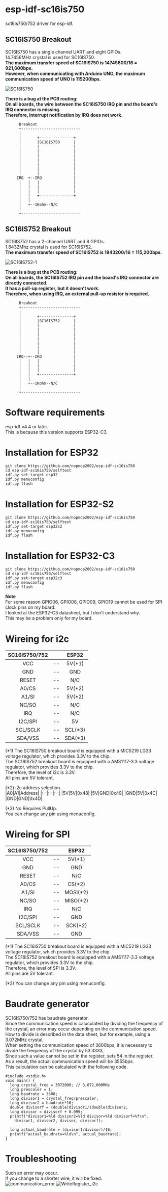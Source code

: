 # esp-idf-sc16is750
sc16is750/752 driver for esp-idf.

## SC16IS750 Breakout
SC16IS750 has a single channel UART and eight GPIOs.   
14.7456MHz crystal is used for SC16IS750.   
__The maximum transfer speed of SC16IS750 is 14745600/16 = 921,600bps.__   
__However, when communicating with Arduino UNO, the maximum communication speed of UNO is 115200bps.__   


![SC16IS750](https://user-images.githubusercontent.com/6020549/71384102-bd022780-2622-11ea-8f5a-25f2fd733f19.JPG)

__There is a bug at the PCB routing:__   
__On all boards, the wire between the SC16IS750 IRQ pin and the board's IRQ connector is missing.__   
__Therefore, interrupt notification by IRQ does not work.__   


```
      Breakout
      +--------------------------
      |
      |       +---------------+
      |       |SC16IS750      |
      |       |               |
      |       |               |
      |       |               |
      |       |               |
      |       |               |
      |       |               |
      |       |               |
     IRQ  +--IRQ              |
      |   |   |               |
      |   |   |               |
      |   |   |               |
      |   |   +---------------+
      |   |
      |   +--1Kohm--N/C
      |
      +--------------------------
```

## SC16IS752 Breakout
SC16IS752 has a 2-channel UART and 8 GPIOs.   
1.8432Mhz crystal is used for SC16IS752.   
__The maximum transfer speed of SC16IS752 is 1843200/16 = 115,200bps.__

![SC16IS752-1](https://user-images.githubusercontent.com/6020549/71384120-e327c780-2622-11ea-8b85-b35da2f9deaa.JPG)

__There is a bug at the PCB routing:__   
__On all boards, the SC16IS752 IRQ pin and the board's IRQ connector are directly connected.__    
__It has a pull-up register, but it doesn't work.__   
__Therefore, when using IRQ, an external pull-up resistor is required.__   


```
      Breakout
      +--------------------------
      |
      |       +---------------+
      |       |SC16IS752      |
      |       |               |
      |       |               |
      |       |               |
      |       |               |
      |       |               |
      |       |               |
      |       |               |
     IRQ--+--IRQ              |
      |   |   |               |
      |   |   |               |
      |   |   |               |
      |   |   +---------------+
      |   |
      |   +--1Kohm--N/C
      |
      +--------------------------
```


# Software requirements
esp-idf v4.4 or later.   
This is because this version supports ESP32-C3.   

# Installation for ESP32
```
git clone https://github.com/nopnop2002/esp-idf-sc16is750
cd esp-idf-sc16is750/selftest
idf.py set-target esp32
idf.py menuconfig
idf.py flash
```

# Installation for ESP32-S2
```
git clone https://github.com/nopnop2002/esp-idf-sc16is750
cd esp-idf-sc16is750/selftest
idf.py set-target esp32s2
idf.py menuconfig
idf.py flash
```

# Installation for ESP32-C3
```
git clone https://github.com/nopnop2002/esp-idf-sc16is750
cd esp-idf-sc16is750/selftest
idf.py set-target esp32c3
idf.py menuconfig
idf.py flash
```

__Note__   
For some reason GPIO06, GPIO08, GPIO09, GPIO19 cannot be used for SPI clock pins on my board.   
I looked at the ESP32-C3 datasheet, but I don't understand why.   
This may be a problem only for my board.   


# Wireing for i2c

|SC16IS750/752||ESP32|
|:-:|:-:|:-:|
|VCC|--|5V(*1)|
|GND|--|GND|
|RESET|--|N/C|
|A0/CS|--|5V(*2)|
|A1/SI|--|5V(*2)||
|NC/SO|--|N/C|
|IRQ|--|N/C|
|I2C/SPI|--|5V|
|SCL/SCLK|--|SCL(*3)|
|SDA/VSS|--|SDA(*3)|

(*1)
The SC16IS750 breakout board is equipped with a MIC5219 LG33 voltage regulator, which provides 3.3V to the chip.   
The SC16IS752 breakout board is equipped with a AMS1117-3.3 voltage regulator, which provides 3.3V to the chip.   
Therefore, the level of i2c is 3.3V.   
All pins are 5V tolerant.   

(*2)
i2c address selection.   
|A0|A1|Address|
|:-:|:-:|:-:|
|5V|5V|0x48|
|5V|GND|0x49|
|GND|5V|0x4C|
|GND|GND|0x4D|

(*3)
No Requires PullUp.   
You can change any pin using menuconfig.   

# Wireing for SPI

|SC16IS750/752||ESP32|
|:-:|:-:|:-:|
|VCC|--|5V(*1)|
|GND|--|GND|
|RESET|--|N/C|
|A0/CS|--|CS(*2)|
|A1/SI|--|MOSI(*2)|
|NC/SO|--|MISO(*2)|
|IRQ|--|N/C|
|I2C/SPI|--|GND|
|SCL/SCLK|--|SCK(*2)|
|SDA/VSS|--|GND|

(*1)
The SC16IS750 breakout board is equipped with a MIC5219 LG33 voltage regulator, which provides 3.3V to the chip.   
The SC16IS752 breakout board is equipped with a AMS1117-3.3 voltage regulator, which provides 3.3V to the chip.   
Therefore, the level of SPI is 3.3V.   
All pins are 5V tolerant.   

(*2)
You can change any pin using menuconfig.   

# Baudrate generator
SC16IS750/752 has baudrate generator.   
Since the communication speed is caluculated by dividing the frequency of the crystal, an error may occur depending on the communication speed.   
How to divide is described in the data sheet, but for example, using a 3.072MHz crystal,   
When setting the communication speed of 3600bps, it is necessary to divide the frequency of the crystal by 53.3333,   
Since such a value cannot be set in the register, sets 54 in the register.   
As a result, the actual communication speed will be 3555bps.   
This calculation can be calculated with the following code.   
```
#include <stdio.h>
void main() {
  long crystal_freq = 3072000; // 3,072,000MHz
  long prescaler = 1;
  long baudrate = 3600;
  long divisor1 = crystal_freq/prescaler;
  long divisor2 = baudrate*16;
  double divisorf = (double)divisor1/(double)divisor2;
  long divisor = divisorf + 0.999;
  printf("divisor1=%ld divisor2=%ld divisor=%ld divisorf=%f\n",
    divisor1, divisor2, divisor, divisorf);

  long actual_baudrate = (divisor1/divisor)/16;
  printf("actual_baudrate=%ld\n", actual_baudrate);
}
```

# Troubleshooting
Such an error may occur.   
If you change to a shorter wire, it will be fixed.   
![communication_error](https://user-images.githubusercontent.com/6020549/148180652-b1456e0c-516a-4edc-a815-024121ff1b7f.jpg)
![WriteRegister_i2c](https://user-images.githubusercontent.com/6020549/148201025-cc847b6b-01a1-462f-990f-de23760408e8.jpg)

